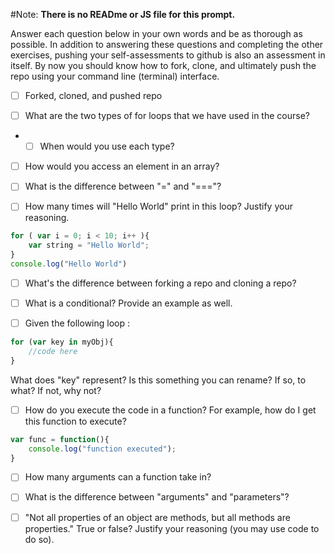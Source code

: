 #Note:
**There is no READme or JS file for this prompt.**

Answer each question below in your own words and be as thorough as possible.
In addition to answering these questions and completing the other exercises, pushing your self-assessments to github is also an assessment in itself. By now you should know how to fork, clone, and ultimately push the repo using your command line (terminal) interface.
* [ ] Forked, cloned, and pushed repo

* [ ] What are the two types of for loops that we have used in the course?
-	* [ ] When would you use each type?

* [ ] How would you access an element in an array?

* [ ] What is the difference between "=" and "==="?

* [ ] How many times will "Hello World" print in this loop? Justify your reasoning.
```Javascript
for ( var i = 0; i < 10; i++ ){
	var string = "Hello World";
}
console.log("Hello World")
```

* [ ] What's the difference between forking a repo and cloning a repo?

* [ ] What is a conditional? Provide an example as well.

* [ ] Given the following loop :
```Javascript
for (var key in myObj){
	//code here
}
```
What does "key" represent? Is this something you can rename? If so, to what? If not, why not?

* [ ] How do you execute the code in a function? For example, how do I get this function to execute?
```Javascript
var func = function(){
	console.log("function executed");
}
```

* [ ] How many arguments can a function take in?

* [ ] What is the difference between "arguments" and "parameters"?

* [ ] "Not all properties of an object are methods, but all methods are properties." True or false? Justify your reasoning (you may use code to do so).